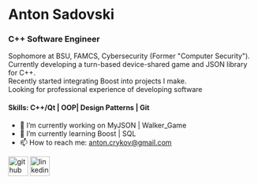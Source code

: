 # Anton Sadovski
### C++ Software Engineer

Sophomore at BSU, FAMCS, Cybersecurity (Former "Computer Security"). \
Currently developing a turn-based device-shared game and JSON library for C++. \
Recently started integrating Boost into projects I make.\
Looking for professional experience of developing software

#### Skills: C++/Qt | OOP| Design Patterns | Git

- 🔭 I’m currently working on MyJSON | Walker_Game 
- 🌱 I’m currently learning Boost | SQL 
- 📫 How to reach me: anton.crykov@gmail.com 


[<img src='https://cdn.jsdelivr.net/npm/simple-icons@3.0.1/icons/github.svg' alt='github' height='40'>](https://github.com/Crucinio)  [<img src='https://cdn.jsdelivr.net/npm/simple-icons@3.0.1/icons/linkedin.svg' alt='linkedin' height='40'>](https://www.linkedin.com/in/anton-sadovski-8b50122b0/)  

